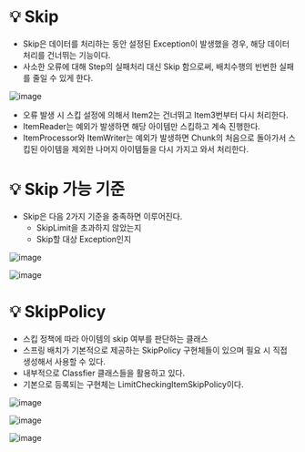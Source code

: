 # 💡 Skip

- Skip은 데이터를 처리하는 동안 설정된 Exception이 발생했을 경우, 해당 데이터 처리를 건너뛰는 기능이다.
- 사소한 오류에 대해 Step의 실패처리 대신 Skip 함으로써, 배치수행의 빈번한 실패를 줄일 수 있게 한다.

![image](https://github.com/user-attachments/assets/7792c2e0-46e4-465f-8365-87edcdbf9c45)

- 오류 발생 시 스킵 설정에 의해서 Item2는 건너뛰고 Item3번부터 다시 처리한다.
- ItemReader는 예외가 발생하면 해당 아이템만 스킵하고 계속 진행한다.
- ItemProcessor와 ItemWriter는 예외가 발생하면 Chunk의 처음으로 돌아가서 스킵된 아이템을 제외한 나머지 아이템들을 다시 가지고 와서 처리한다.

# 💡 Skip 가능 기준
- Skip은 다음 2가지 기준을 충족하면 이루어진다.
  - SkipLimit을 초과하지 않았는지
  - Skip할 대상 Exception인지

![image](https://github.com/user-attachments/assets/7984334a-c440-4e61-844f-bcbf1693bfd4)

![image](https://github.com/user-attachments/assets/af3fb4a3-ab09-42da-a3d7-9ee88e7082fb)

# 💡 SkipPolicy

- 스킵 정책에 따라 아이템의 skip 여부를 판단하는 클래스
- 스프링 배치가 기본적으로 제공하는 SkipPolicy 구현체들이 있으며 필요 시 직접 생성해서 사용할 수 있다.
- 내부적으로 Classfier 클래스들을 활용하고 있다.
- 기본으로 등록되는 구현체는 LimitCheckingItemSkipPolicy이다.

![image](https://github.com/user-attachments/assets/82730617-a1d9-42c2-8dd6-7c045db9d550)

![image](https://github.com/user-attachments/assets/b6ef4d84-f8d5-4d00-bd02-0de067e2a314)

![image](https://github.com/user-attachments/assets/4d610e34-ab23-4411-a6a8-70a23ed0ad80)
